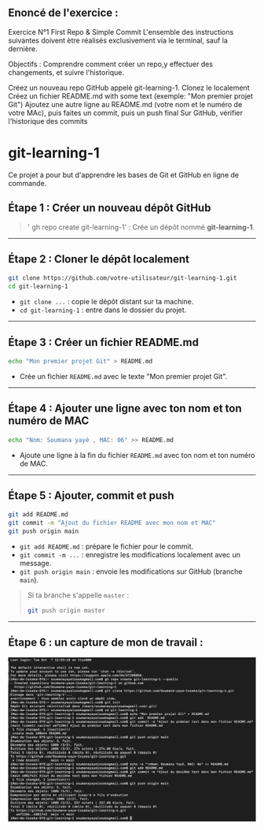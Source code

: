 ## Enoncé de l'exercice :
Exercice N°1
First Repo & Simple Commit
L'ensemble des instructions suivantes doivent ètre réalisés exclusivement via le terminal, sauf la dernière.

Objectifs : Comprendre comment créer un repo,y effectuer des changements, et suivre l'historique.

Créez un nouveau repo GitHub appelé git-learning-1.
Clonez le localement
Créez un fichier README.md with some text (exemple: "Mon premier projet Git")
Ajoutez une autre ligne au README.md (votre nom et le numéro de votre MAc), puis faites un commit, puis un push final
Sur GitHub, vérifier l'historique des commits
# git-learning-1

Ce projet a pour but d'apprendre les bases de Git et GitHub en ligne de commande.

## Étape 1 : Créer un nouveau dépôt GitHub

> ' gh repo create git-learning-1' : Crée un dépôt nommé **git-learning-1**.

---

## Étape 2 : Cloner le dépôt localement

```bash
git clone https://github.com/votre-utilisateur/git-learning-1.git
cd git-learning-1
```
- `git clone ...` : copie le dépôt distant sur ta machine.
- `cd git-learning-1` : entre dans le dossier du projet.

---

## Étape 3 : Créer un fichier README.md

```bash
echo "Mon premier projet Git" > README.md
```
- Crée un fichier `README.md` avec le texte "Mon premier projet Git".

---

## Étape 4 : Ajouter une ligne avec ton nom et ton numéro de MAC

```bash
echo "Nom: Soumana yayé , MAC: 06" >> README.md
```
- Ajoute une ligne à la fin du fichier `README.md` avec ton nom et ton numéro de MAC.

---

## Étape 5 : Ajouter, commit et push

```bash
git add README.md
git commit -m "Ajout du fichier README avec mon nom et MAC"
git push origin main
```
- `git add README.md` : prépare le fichier pour le commit.
- `git commit -m ...` : enregistre les modifications localement avec un message.
- `git push origin main` : envoie les modifications sur GitHub (branche `main`).

> Si ta branche s'appelle `master` :
> ```bash
> git push origin master
> ```
---
## Étape 6 : un capture de mon de travail : 
![](./Exo1-Github.png) 